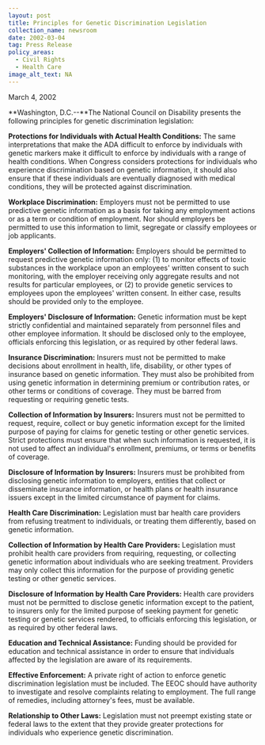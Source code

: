 ```yaml
---
layout: post
title: Principles for Genetic Discrimination Legislation
collection_name: newsroom
date: 2002-03-04
tag: Press Release
policy_areas:
  - Civil Rights
  - Health Care
image_alt_text: NA
---
```

M﻿arch 4, 2002

**W﻿ashington, D.C.--**The National Council on Disability presents the following principles for genetic discrimination legislation:

**Protections for Individuals with Actual Health Conditions:** The same interpretations that make the ADA difficult to enforce by individuals with genetic markers make it difficult to enforce by individuals with a range of health conditions. When Congress considers protections for individuals who experience discrimination based on genetic information, it should also ensure that if these individuals are eventually diagnosed with medical conditions, they will be protected against discrimination.

**Workplace Discrimination:** Employers must not be permitted to use predictive genetic information as a basis for taking any employment actions or as a term or condition of employment. Nor should employers be permitted to use this information to limit, segregate or classify employees or job applicants.

**Employers' Collection of Information:** Employers should be permitted to request predictive genetic information only: (1) to monitor effects of toxic substances in the workplace upon an employees' written consent to such monitoring, with the employer receiving only aggregate results and not results for particular employees, or (2) to provide genetic services to employees upon the employees' written consent. In either case, results should be provided only to the employee.

**Employers' Disclosure of Information:** Genetic information must be kept strictly confidential and maintained separately from personnel files and other employee information. It should be disclosed only to the employee, officials enforcing this legislation, or as required by other federal laws.

**Insurance Discrimination:** Insurers must not be permitted to make decisions about enrollment in health, life, disability, or other types of insurance based on genetic information. They must also be prohibited from using genetic information in determining premium or contribution rates, or other terms or conditions of coverage. They must be barred from requesting or requiring genetic tests.

**Collection of Information by Insurers:** Insurers must not be permitted to request, require, collect or buy genetic information except for the limited purpose of paying for claims for genetic testing or other genetic services. Strict protections must ensure that when such information is requested, it is not used to affect an individual's enrollment, premiums, or terms or benefits of coverage.

**Disclosure of Information by Insurers:** Insurers must be prohibited from disclosing genetic information to employers, entities that collect or disseminate insurance information, or health plans or health insurance issuers except in the limited circumstance of payment for claims.

**Health Care Discrimination:** Legislation must bar health care providers from refusing treatment to individuals, or treating them differently, based on genetic information.

**Collection of Information by Health Care Providers:** Legislation must prohibit health care providers from requiring, requesting, or collecting genetic information about individuals who are seeking treatment. Providers may only collect this information for the purpose of providing genetic testing or other genetic services.

**Disclosure of Information by Health Care Providers:** Health care providers must not be permitted to disclose genetic information except to the patient, to insurers only for the limited purpose of seeking payment for genetic testing or genetic services rendered, to officials enforcing this legislation, or as required by other federal laws.

**Education and Technical Assistance:** Funding should be provided for education and technical assistance in order to ensure that individuals affected by the legislation are aware of its requirements.

**Effective Enforcement:** A private right of action to enforce genetic discrimination legislation must be included. The EEOC should have authority to investigate and resolve complaints relating to employment. The full range of remedies, including attorney's fees, must be available.

**Relationship to Other Laws:** Legislation must not preempt existing state or federal laws to the extent that they provide greater protections for individuals who experience genetic discrimination.